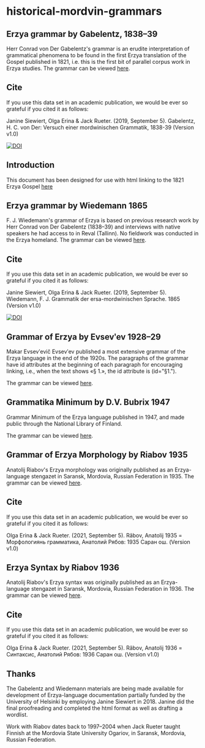 # historical-mordvin-grammars

## Erzya grammar by Gabelentz, 1838–39
Herr Conrad von Der Gabelentz's grammar is an erudite interpretation of grammatical phenomena to be found in the first Erzya translation of the Gospel published in 1821, i.e. this is the first bit of parallel corpus work in Erzya studies.
The grammar can be viewed [here](https://rueter.github.io/emerald/historical-mordvin-grammars/docs/gabelentz_hcvonder-versuch-einer-mordwinischen-grammatik-1838-39.html).

## Cite

If you use this data set in an academic publication, we would be ever so grateful if you cited it as follows:

Janine Siewiert, Olga Erina & Jack Rueter. (2019, September 5). Gabelentz, H. C. von Der: Versuch einer mordwinischen Grammatik, 1838-39 (Version v1.0)

[![DOI](https://zenodo.org/badge/DOI/10.5281/zenodo.3385180.svg)](https://doi.org/10.5281/zenodo.3385180)

## Introduction
This document has been designed for use with html linking to the 1821 Erzya Gospel [here](https://rueter.github.io/emerald/myv_new-testament_1821-1827/myv_bible-new-testament_1821-1827.html)

## Erzya grammar by Wiedemann 1865
F. J. Wiedemann's grammar of Erzya is based on previous research work by Herr Conrad von Der Gabelentz (1838–39) and interviews with native speakers he had access to in  Reval (Tallinn). No fieldwork was conducted in the Erzya homeland.
The grammar can be viewed [here](https://rueter.github.io/emerald/historical-mordvin-grammars/docs/wiedemann_fj-grammatik-der-ersa-mordwinischen-sprache-1865.html).

## Cite

If you use this data set in an academic publication, we would be ever so grateful if you cited it as follows:

Janine Siewiert, Olga Erina & Jack Rueter. (2019, September 5). Wiedemann, F. J. Grammatik der ersa-mordwinischen Sprache. 1865 (Version v1.0)

[![DOI](https://zenodo.org/badge/206095106.svg)](https://zenodo.org/badge/latestdoi/206095106)

## Grammar of Erzya by Evsevʹev 1928–29
Makar Evsevʹevič Evsevʹev published a most extensive grammar of the Erzya language in the end of the 1920s.
The paragraphs of the grammar have id attributes at the beginning of each paragraph for encouraging linking, i.e., when the text shows «§ 1.», the id attribute is (id="§1.").

The grammar can be viewed [here](https://rueter.github.io/emerald/historical-mordvin-grammars/docs/evsevjev_makar_e_erzjanj_grammatika_1928_29.html).

## Grammatika Minimum by D.V. Bubrix 1947

Grammar Minimum of the Erzya language published in 1947, and made public through the National Library of Finland.

The grammar can be viewed [here](https://rueter.github.io/emerald/historical-mordvin-grammars/docs/bubrix_grammatika_minimum_1947.html).


## Grammar of Erzya Morphology by Riabov 1935
Anatolij Riabov's Erzya morphology was originally published as an Erzya-language stengazet in Saransk, Mordovia, Russian Federation in 1935.
The grammar can be viewed [here](https://rueter.github.io/emerald/historical-mordvin-grammars/docs/riabov-anatolij-1935-morfologian-grammatika-erzya.html).

## Cite

If you use this data set in an academic publication, we would be ever so grateful if you cited it as follows:

Olga Erina & Jack Rueter. (2021, September 5). Râbov, Anatolij 1935 = Морфологиянь грамматика, Анатолий Рябов: 1935 Саран ош. (Version v1.0)

## Erzya Syntax by Riabov 1936
Anatolij Riabov's Erzya syntax was originally published as an Erzya-language stengazet in Saransk, Mordovia, Russian Federation in 1936.
The grammar can be viewed [here](https://rueter.github.io/emerald/historical-mordvin-grammars/docs/riabov-anatolij-1936-sintaksis-erzya.html).

## Cite

If you use this data set in an academic publication, we would be ever so grateful if you cited it as follows:

Olga Erina & Jack Rueter. (2021, September 5). Râbov, Anatolij 1936 = Синтаксис, Анатолий Рябов: 1936 Саран ош. (Version v1.0)


## Thanks

The Gabelentz and Wiedemann materials are being made available for development of Erzya-language documentation partially funded by the University of Helsinki by employing Janine Siewiert in 2018. Janine did the final proofreading and completed the html format as well as drafting a wordlist.

Work with Riabov dates back to 1997–2004 when Jack Rueter taught Finnish at the Mordovia State University Ogariov, in Saransk, Mordovia, Russian Federation. 

